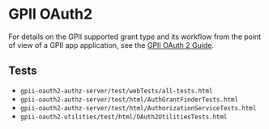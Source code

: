 GPII OAuth2
===========

For details on the GPII supported grant type and its workflow from the point of view of a GPII app application, see the [GPII OAuth 2 Guide](http://wiki.gpii.net/w/GPII_OAuth_2_Guide).

Tests
-----

- `gpii-oauth2-authz-server/test/webTests/all-tests.html`
- `gpii-oauth2-authz-server/test/html/AuthGrantFinderTests.html`
- `gpii-oauth2-authz-server/test/html/AuthorizationServiceTests.html`
- `gpii-oauth2-utilities/test/html/OAuth2UtilitiesTests.html`
